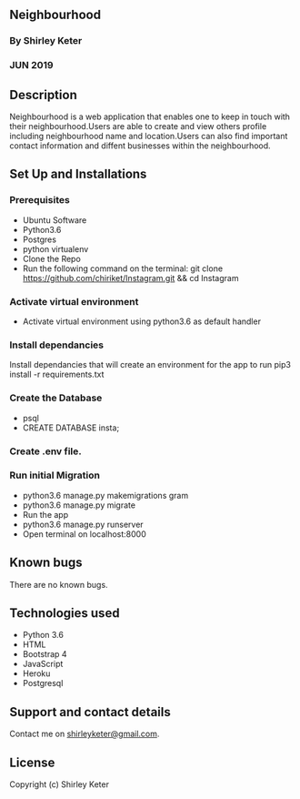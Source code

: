 ## Neighbourhood

### By Shirley Keter
### JUN 2019

## Description
Neighbourhood is a web application that enables one to keep in touch with their neighbourhood.Users are able to create and view others profile including neighbourhood name and location.Users can also find important contact information and diffent businesses within the neighbourhood.


## Set Up and Installations


### Prerequisites
* Ubuntu Software
* Python3.6
* Postgres
* python virtualenv
* Clone the Repo
* Run the following command on the terminal: git clone https://github.com/chiriket/Instagram.git && cd Instagram

### Activate virtual environment
* Activate virtual environment using python3.6 as default handler

### Install dependancies
Install dependancies that will create an environment for the app to run pip3 install -r requirements.txt

### Create the Database
* psql
* CREATE DATABASE insta;

### Create .env file.

### Run initial Migration
* python3.6 manage.py makemigrations gram
* python3.6 manage.py migrate
* Run the app
* python3.6 manage.py runserver
* Open terminal on localhost:8000

## Known bugs
There are no known bugs.

## Technologies used
- Python 3.6
- HTML
- Bootstrap 4
- JavaScript
- Heroku
- Postgresql

## Support and contact details
Contact me on shirleyketer@gmail.com.

## License
Copyright (c) Shirley Keter